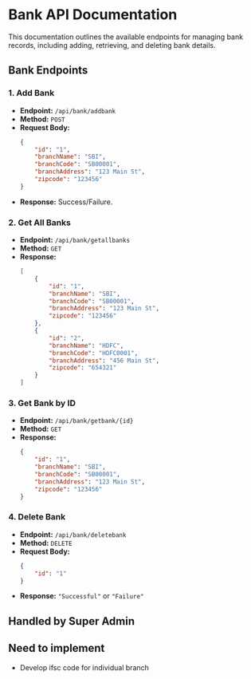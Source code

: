 
# Bank API Documentation

This documentation outlines the available endpoints for managing bank records, including adding, retrieving, and deleting bank details.

## Bank Endpoints

### 1. Add Bank
- **Endpoint:** `/api/bank/addbank`
- **Method:** `POST`
- **Request Body:**
    ```json
    {
        "id": "1",
        "branchName": "SBI",
        "branchCode": "SB00001",
        "branchAddress": "123 Main St",
        "zipcode": "123456"
    }
    ```
- **Response:** Success/Failure.

### 2. Get All Banks
- **Endpoint:** `/api/bank/getallbanks`
- **Method:** `GET`
- **Response:**
    ```json
    [
        {
            "id": "1",
            "branchName": "SBI",
            "branchCode": "SB00001",
            "branchAddress": "123 Main St",
            "zipcode": "123456"
        },
        {
            "id": "2",
            "branchName": "HDFC",
            "branchCode": "HDFC0001",
            "branchAddress": "456 Main St",
            "zipcode": "654321"
        }
    ]
    ```

### 3. Get Bank by ID
- **Endpoint:** `/api/bank/getbank/{id}`
- **Method:** `GET`
- **Response:**
    ```json
    {
        "id": "1",
        "branchName": "SBI",
        "branchCode": "SB00001",
        "branchAddress": "123 Main St",
        "zipcode": "123456"
    }
    ```

### 4. Delete Bank
- **Endpoint:** `/api/bank/deletebank`
- **Method:** `DELETE`
- **Request Body:**
    ```json
    {
        "id": "1"
    }
    ```
- **Response:** `"Successful"` or `"Failure"`


## **Handled by Super Admin**

## Need to implement
- Develop ifsc code for individual branch 
